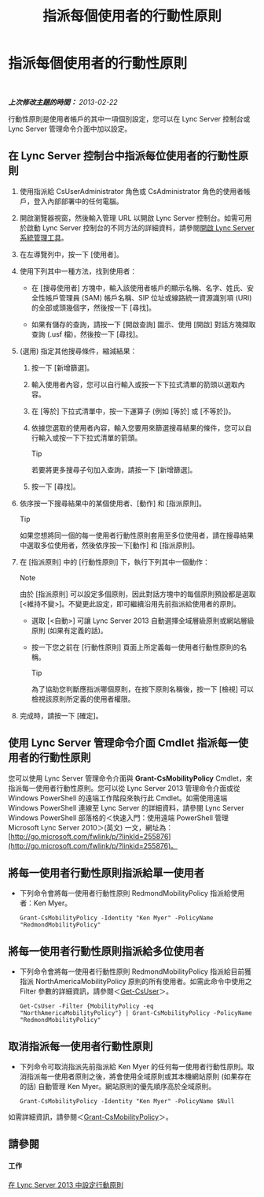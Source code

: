 ﻿---
title: 指派每個使用者的行動性原則
TOCTitle: 指派每個使用者的行動性原則
ms:assetid: d8bf997f-4bc7-48d3-973b-323505f55e9d
ms:mtpsurl: https://technet.microsoft.com/zh-tw/library/JJ721902(v=OCS.15)
ms:contentKeyID: 49890338
ms.date: 08/10/2015
mtps_version: v=OCS.15
ms.translationtype: HT
---

# 指派每個使用者的行動性原則

 

_**上次修改主題的時間：** 2013-02-22_

行動性原則是使用者帳戶的其中一項個別設定，您可以在 Lync Server 控制台或 Lync Server 管理命令介面中加以設定。

## 在 Lync Server 控制台中指派每位使用者的行動性原則

1.  使用指派給 CsUserAdministrator 角色或 CsAdministrator 角色的使用者帳戶，登入內部部署中的任何電腦。

2.  開啟瀏覽器視窗，然後輸入管理 URL 以開啟 Lync Server 控制台。如需可用於啟動 Lync Server 控制台的不同方法的詳細資料，請參閱[開啟 Lync Server 系統管理工具](lync-server-2013-open-lync-server-administrative-tools.md)。

3.  在左導覽列中，按一下 \[使用者\]。

4.  使用下列其中一種方法，找到使用者：
    
      - 在 \[搜尋使用者\] 方塊中，輸入該使用者帳戶的顯示名稱、名字、姓氏、安全性帳戶管理員 (SAM) 帳戶名稱、SIP 位址或線路統一資源識別項 (URI) 的全部或頭幾個字，然後按一下 \[尋找\]。
    
      - 如果有儲存的查詢，請按一下 \[開啟查詢\] 圖示、使用 \[開啟\] 對話方塊擷取查詢 (.usf 檔)，然後按一下 \[尋找\]。

5.  (選用) 指定其他搜尋條件，縮減結果：
    
    1.  按一下 \[新增篩選\]。
    
    2.  輸入使用者內容，您可以自行輸入或按一下下拉式清單的箭頭以選取內容。
    
    3.  在 \[等於\] 下拉式清單中，按一下運算子 (例如 \[等於\] 或 \[不等於\])。
    
    4.  依據您選取的使用者內容，輸入您要用來篩選搜尋結果的條件，您可以自行輸入或按一下下拉式清單的箭頭。
        
        > [!TIP]  
        > 若要將更多搜尋子句加入查詢，請按一下 [新增篩選]。
    
    5.  按一下 \[尋找\]。

6.  依序按一下搜尋結果中的某個使用者、\[動作\] 和 \[指派原則\]。
    
    > [!TIP]
    > 如果您想將同一個的每一使用者行動性原則套用至多位使用者，請在搜尋結果中選取多位使用者，然後依序按一下[動作] 和 [指派原則]。


7.  在 \[指派原則\] 中的 \[行動性原則\] 下，執行下列其中一個動作：
    
    > [!NOTE]  
    > 由於 [指派原則] 可以設定多個原則，因此對話方塊中的每個原則預設都是選取 [&lt;維持不變&gt;]。不變更此設定，即可繼續沿用先前指派給使用者的原則。
    
    
      - 選取 \[\<自動\>\] 可讓 Lync Server 2013 自動選擇全域層級原則或網站層級原則 (如果有定義的話)。
    
      - 按一下您之前在 \[行動性原則\] 頁面上所定義每一使用者行動性原則的名稱。
        
        > [!TIP]  
        > 為了協助您判斷應指派哪個原則，在按下原則名稱後，按一下 [檢視] 可以檢視該原則所定義的使用者權限。


8.  完成時，請按一下 \[確定\]。

## 使用 Lync Server 管理命令介面 Cmdlet 指派每一使用者的行動性原則

您可以使用 Lync Server 管理命令介面與 **Grant-CsMobilityPolicy** Cmdlet，來指派每一使用者行動性原則。您可以從 Lync Server 2013 管理命令介面或從 Windows PowerShell 的遠端工作階段來執行此 Cmdlet。如需使用遠端 Windows PowerShell 連線至 Lync Server 的詳細資料，請參閱 Lync Server Windows PowerShell 部落格的＜快速入門：使用遠端 PowerShell 管理 Microsoft Lync Server 2010＞(英文) 一文，網址為：[http://go.microsoft.com/fwlink/p/?linkId=255876](http://go.microsoft.com/fwlink/p/?linkid=255876)。

## 將每一使用者行動性原則指派給單一使用者

  - 下列命令會將每一使用者行動性原則 RedmondMobilityPolicy 指派給使用者：Ken Myer。
    
        Grant-CsMobilityPolicy -Identity "Ken Myer" -PolicyName "RedmondMobilityPolicy"

## 將每一使用者行動性原則指派給多位使用者

  - 下列命令會將每一使用者行動性原則 RedmondMobilityPolicy 指派給目前獲指派 NorthAmericaMobilityPolicy 原則的所有使用者。如需此命令中使用之 Filter 參數的詳細資訊，請參閱＜[Get-CsUser](https://docs.microsoft.com/en-us/powershell/module/skype/Get-CsUser)＞。
    
        Get-CsUser -Filter {MobilityPolicy -eq "NorthAmericaMobilityPolicy"} | Grant-CsMobilityPolicy -PolicyName "RedmondMobilityPolicy"

## 取消指派每一使用者行動性原則

  - 下列命令可取消指派先前指派給 Ken Myer 的任何每一使用者行動性原則。取消指派每一使用者原則之後，將會使用全域原則或其本機網站原則 (如果存在的話) 自動管理 Ken Myer。網站原則的優先順序高於全域原則。
    
        Grant-CsMobilityPolicy -Identity "Ken Myer" -PolicyName $Null

如需詳細資訊，請參閱＜[Grant-CsMobilityPolicy](https://docs.microsoft.com/en-us/powershell/module/skype/Grant-CsMobilityPolicy)＞。

## 請參閱

#### 工作

[在 Lync Server 2013 中設定行動原則](lync-server-2013-configuring-mobility-policy.md)

